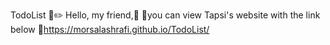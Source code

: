 TodoList 📒✏️ Hello, my friend,🙂 📍you can view Tapsi's website with the link below 🔗https://morsalashrafi.github.io/TodoList/
